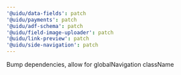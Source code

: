 ```yaml
---
'@uidu/data-fields': patch
'@uidu/payments': patch
'@uidu/adf-schema': patch
'@uidu/field-image-uploader': patch
'@uidu/link-preview': patch
'@uidu/side-navigation': patch
---
```


Bump dependencies, allow for globalNavigation className
